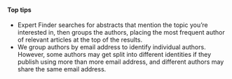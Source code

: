 #### Top tips
- Expert Finder searches for abstracts that mention the topic you’re interested in, then groups the authors, placing the most frequent author of relevant articles at the top of the results.
- We group authors by email address to identify individual authors.  However, some authors may get split into different identities if they publish using more than more email address, and different authors may share the same email address.

